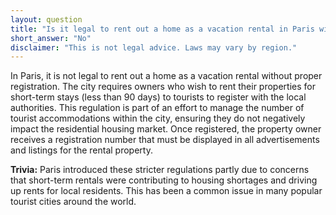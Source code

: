 ```yaml
---
layout: question
title: "Is it legal to rent out a home as a vacation rental in Paris without registration?"
short_answer: "No"
disclaimer: "This is not legal advice. Laws may vary by region."
---
```


In Paris, it is not legal to rent out a home as a vacation rental without proper registration. The city requires owners who wish to rent their properties for short-term stays (less than 90 days) to tourists to register with the local authorities. This regulation is part of an effort to manage the number of tourist accommodations within the city, ensuring they do not negatively impact the residential housing market. Once registered, the property owner receives a registration number that must be displayed in all advertisements and listings for the rental property.

**Trivia:** Paris introduced these stricter regulations partly due to concerns that short-term rentals were contributing to housing shortages and driving up rents for local residents. This has been a common issue in many popular tourist cities around the world.
